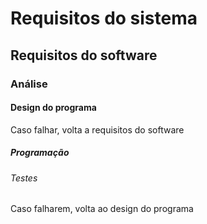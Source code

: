 



# Requisitos do sistema

## Requisitos do software

### Análise

#### Design do programa

Caso falhar, volta a requisitos do software

##### Programação

###### Testes

Caso falharem, volta ao design do programa
